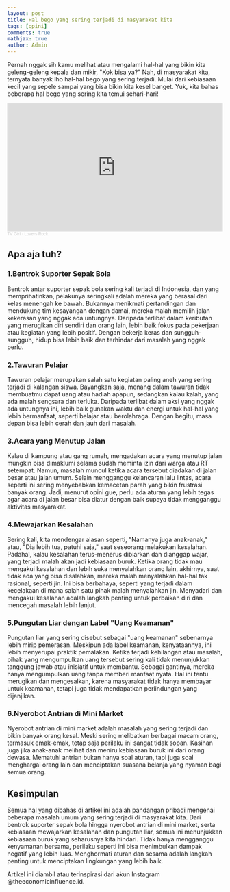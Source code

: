 ```yaml
---
layout: post
title: Hal bego yang sering terjadi di masyarakat kita
tags: [opini]
comments: true
mathjax: true
author: Admin
---
```


Pernah nggak sih kamu melihat atau mengalami hal-hal yang bikin kita geleng-geleng kepala dan mikir, "Kok bisa ya?" Nah, di masyarakat kita, ternyata banyak lho hal-hal bego yang sering terjadi. Mulai dari kebiasaan kecil yang sepele sampai yang bisa bikin kita kesel banget. Yuk, kita bahas beberapa hal bego yang sering kita temui sehari-hari!

<iframe width="100%" height="300" scrolling="no" frameborder="no" allow="autoplay" src="https://w.soundcloud.com/player/?url=https%3A//api.soundcloud.com/tracks/153024485&color=%23ff5500&auto_play=true&hide_related=false&show_comments=true&show_user=true&show_reposts=false&show_teaser=true&visual=true"></iframe><div style="font-size: 10px; color: #cccccc;line-break: anywhere;word-break: normal;overflow: hidden;white-space: nowrap;text-overflow: ellipsis; font-family: Interstate,Lucida Grande,Lucida Sans Unicode,Lucida Sans,Garuda,Verdana,Tahoma,sans-serif;font-weight: 100;"><a href="https://soundcloud.com/tv-girl" title="TV Girl" target="_blank" style="color: #cccccc; text-decoration: none;">TV Girl</a> · <a href="https://soundcloud.com/tv-girl/09-lovers-rock" title="Lovers Rock" target="_blank" style="color: #cccccc; text-decoration: none;">Lovers Rock</a></div>

<H2>Apa aja tuh?</H2>

<H3>1.Bentrok Suporter Sepak Bola</H3>

Bentrok antar suporter sepak bola sering kali terjadi di Indonesia, dan yang memprihatinkan, pelakunya seringkali adalah mereka yang berasal dari kelas menengah ke bawah. Bukannya menikmati pertandingan dan mendukung tim kesayangan dengan damai, mereka malah memilih jalan kekerasan yang nggak ada untungnya. Daripada terlibat dalam keributan yang merugikan diri sendiri dan orang lain, lebih baik fokus pada pekerjaan atau kegiatan yang lebih positif. Dengan bekerja keras dan sungguh-sungguh, hidup bisa lebih baik dan terhindar dari masalah yang nggak perlu.

<H3>2.Tawuran Pelajar</H3>

Tawuran pelajar merupakan salah satu kegiatan paling aneh yang sering terjadi di kalangan siswa. Bayangkan saja, menang dalam tawuran tidak membuatmu dapat uang atau hadiah apapun, sedangkan kalau kalah, yang ada malah sengsara dan terluka. Daripada terlibat dalam aksi yang nggak ada untungnya ini, lebih baik gunakan waktu dan energi untuk hal-hal yang lebih bermanfaat, seperti belajar atau berolahraga. Dengan begitu, masa depan bisa lebih cerah dan jauh dari masalah.

<H3>3.Acara yang Menutup Jalan</H3>

Kalau di kampung atau gang rumah, mengadakan acara yang menutup jalan mungkin bisa dimaklumi selama sudah meminta izin dari warga atau RT setempat. Namun, masalah muncul ketika acara tersebut diadakan di jalan besar atau jalan umum. Selain mengganggu kelancaran lalu lintas, acara seperti ini sering menyebabkan kemacetan parah yang bikin frustrasi banyak orang. Jadi, menurut opini gue, perlu ada aturan yang lebih tegas agar acara di jalan besar bisa diatur dengan baik supaya tidak mengganggu aktivitas masyarakat.

<H3>4.Mewajarkan Kesalahan</H3>

Sering kali, kita mendengar alasan seperti, "Namanya juga anak-anak," atau, "Dia lebih tua, patuhi saja," saat seseorang melakukan kesalahan. Padahal, kalau kesalahan terus-menerus dibiarkan dan dianggap wajar, yang terjadi malah akan jadi kebiasaan buruk. Ketika orang tidak mau mengakui kesalahan dan lebih suka menyalahkan orang lain, akhirnya, saat tidak ada yang bisa disalahkan, mereka malah menyalahkan hal-hal tak rasional, seperti jin. Ini bisa berbahaya, seperti yang terjadi dalam kecelakaan di mana salah satu pihak malah menyalahkan jin. Menyadari dan mengakui kesalahan adalah langkah penting untuk perbaikan diri dan mencegah masalah lebih lanjut.

<H3>5.Pungutan Liar dengan Label "Uang Keamanan"</H3>

Pungutan liar yang sering disebut sebagai "uang keamanan" sebenarnya lebih mirip pemerasan. Meskipun ada label keamanan, kenyataannya, ini lebih menyerupai praktik pemalakan. Ketika terjadi kehilangan atau masalah, pihak yang mengumpulkan uang tersebut sering kali tidak menunjukkan tanggung jawab atau inisiatif untuk membantu. Sebagai gantinya, mereka hanya mengumpulkan uang tanpa memberi manfaat nyata. Hal ini tentu merugikan dan mengesalkan, karena masyarakat tidak hanya membayar untuk keamanan, tetapi juga tidak mendapatkan perlindungan yang dijanjikan.

<H3>6.Nyerobot Antrian di Mini Market</H3>

Nyerobot antrian di mini market adalah masalah yang sering terjadi dan bikin banyak orang kesal. Meski sering melibatkan berbagai macam orang, termasuk emak-emak, tetap saja perilaku ini sangat tidak sopan. Kasihan juga jika anak-anak melihat dan meniru kebiasaan buruk ini dari orang dewasa. Mematuhi antrian bukan hanya soal aturan, tapi juga soal menghargai orang lain dan menciptakan suasana belanja yang nyaman bagi semua orang.

<H2>Kesimpulan</H2>

Semua hal yang dibahas di artikel ini adalah pandangan pribadi mengenai beberapa masalah umum yang sering terjadi di masyarakat kita. Dari bentrok suporter sepak bola hingga nyerobot antrian di mini market, serta kebiasaan mewajarkan kesalahan dan pungutan liar, semua ini menunjukkan kebiasaan buruk yang seharusnya kita hindari. Tidak hanya mengganggu kenyamanan bersama, perilaku seperti ini bisa menimbulkan dampak negatif yang lebih luas. Menghormati aturan dan sesama adalah langkah penting untuk menciptakan lingkungan yang lebih baik.

Artikel ini diambil atau terinspirasi dari akun Instagram @theeconomicinfluence.id.
